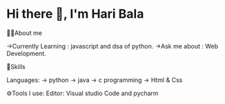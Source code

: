 # Hi there 👋, I'm Hari Bala



🙋‍♂️About me

->Currently Learning : javascript and dsa of python.
->Ask me about : Web Development.



🥇Skills

  Languages:
      -> python
      -> java
      -> c programming
      -> Html & Css




⚙Tools I use:
     Editor: Visual studio Code and pycharm

    
